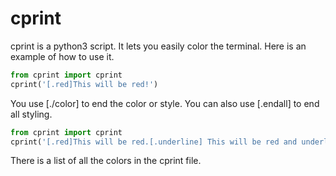 # cprint

cprint is a python3 script. It lets you easily color the terminal.
Here is an example of how to use it.

```Python
from cprint import cprint
cprint('[.red]This will be red!')
```
You use [./color] to end the color or style. You can also use [.endall] to end all styling.

```Python
from cprint import cprint
cprint('[.red]This will be red.[.underline] This will be red and underlined.[./red] This will just be underlined!')
```

There is a list of all the colors in the cprint file.
